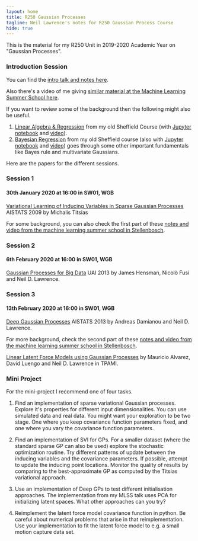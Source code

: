 ```yaml
---
layout: home
title: R250 Gaussian Processes
tagline: Neil Lawrence's notes for R250 Gaussian Process Course
hide: true
---
```


This is the material for my R250 Unit in 2019-2020 Academic Year on "Gaussian Processes".

### Introduction Session 

You can find the [intro talk and notes here](/r250/lectures/01-gaussian-processes-intro.html).

Also there's a video of me giving [similar material at the Machine Learning Summer School here](http://inverseprobability.com/talks/notes/gaussian-processes.html).

If you want to review some of the background then the following might also be useful.

1. [Linear Algebra & Regression](http://inverseprobability.com/mlai2015/2015/10/13/week-3-linear-algebra-and-regression.html) from my old Sheffield Course (with [Jupyter notebook](https://nbviewer.jupyter.org/github/lawrennd/mlai2015/blob/master/week3.ipynb) and [video](https://www.youtube.com/watch?v=5VPr6NbHHjg)). 
2. [Bayesian Regression](http://inverseprobability.com/mlai2015/2015/11/03/week-6-bayesian-regression.html) from my old Sheffield course (also with [Jupyter notebook](https://nbviewer.jupyter.org/github/lawrennd/mlai2015/blob/master/week6.ipynb) and [video](https://www.youtube.com/watch?v=17zr5dGcUzE)) goes through some other important fundamentals like Bayes rule and multivariate Gaussians.

Here are the papers for the different sessions.

### Session 1 

#### 30th January 2020 at 16:00 in SW01, WGB

[Variational Learning of Inducing Variables in Sparse Gaussian Processes](http://proceedings.mlr.press/v5/titsias09a.html) AISTATS 2009 by Michalis Titsias

For some background, you can also check the first part of these [notes and video from the machine learning summer school in Stellenbosch](http://inverseprobability.com/talks/notes/deep-gaussian-processes.html). 

### Session 2 

#### 6th February 2020 at 16:00 in SW01, WGB

[Gaussian Processes for Big Data](http://www.auai.org/uai2013/prints/papers/244.pdf) UAI 2013 by James Hensman, Nicolò Fusi and Neil D. Lawrence.
 
### Session 3 

#### 13th February 2020 at 16:00 in SW01, WGB

[Deep Gaussian Processes](http://proceedings.mlr.press/v31/damianou13a.html) AISTATS 2013 by Andreas Damianou and Neil D. Lawrence.
 
For more background, check the second part of these [notes and video from the machine learning summer school in Stellenbosch](http://inverseprobability.com/talks/notes/deep-gaussian-processes.html). 

[Linear Latent Force Models using Gaussian Processes](http://eprints.whiterose.ac.uk/120149/1/1107.2699v1.pdf) by Mauricio Alvarez, David Luengo and Neil D. Lawrence in TPAMI.

### Mini Project

For the mini-project I recommend one of four tasks.

1. Find an implementation of sparse variational Gaussian processes. Explore it's properties for different input dimensionalities. You can use simulated data and real data. You might want your exploration to be two stage. One where you keep covariance function parameters fixed, and one where you vary the covariance function parameters. 

2. Find an implementation of SVI for GPs. For a smaller dataset (where the standard sparse GP can also be used) explore the stochastic optimization routine. Try different patterns of update between the inducing variables and the covariance parameters. If possible, attempt to update the inducing point locations. Monitor the quality of results by comparing to the best-approximate GP as computed by the Titsias variational approach.

3. Use an implementation of Deep GPs to test different initialisation approaches. The implementation from my MLSS talk uses PCA for initializing latent spaces. What other approaches can you try?

4. Reimplement the latent force model covariance function in python. Be careful about numerical problems that arise in that reimplementation. Use your implementation to fit the latent force model to e.g. a small motion capture data set.
